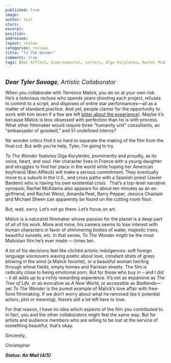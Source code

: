 ```yaml
---
published: true
image:
author: test 
stars: 
excerpt: 
position: 
addressee: 
layout: review
categories: reviews
title: "To The Wonder"
comments: true
tags: [Ben Affleck, Experiemental, Letters, Olga Kurylenko, Rachel McAdams]
---
```

<div><p><span class="full-image-block ssNonEditable"><span><a href="/letters/2013/4/22/to-the-wonder.html"><img src="http://static.squarespace.com/static/5005f6bcc4aa41161b33e89e/5329cf1fe4b07c068ebf74de/5329cf1fe4b07c068ebf7823/1366655020933/To%20The%20Wonder.jpg" alt="" /></a></span></span></p>
<p><em style="font-size:130%;"><strong>Dear Tyler Savage</strong>, Artistic Collaborator</em></p>
<p>When you collaborate with Terrence Malick, you do so at your own risk. He&rsquo;s a notorious recluse who spends years shooting each project, refuses to commit to a script, and disposes of entire star performances&mdash;all as a matter of standard practice. And yet, people clamor for the opportunity to work with him (even if a few are left <a href="http://www.guardian.co.uk/film/filmblog/2011/aug/22/sean-penn-tree-of-life">bitter about the experience</a>). Maybe it&rsquo;s because Malick is less obsessed with perfection than he is with process. What other filmmaker would require three &ldquo;humanity unit&rdquo; consultants, an &ldquo;ambassador of goodwill,&rdquo; and 51 undefined interns?</p>
<p>No wonder critics find it so hard to separate the making of the film from the final cut. But with you&rsquo;re help, Tyler, I&rsquo;m going to try.</p>
<p><em>To The Wonder</em> features Olga Kurylenko, prominently and proudly, as its voice, heart, and soul. Her character lives in France with a young daughter and struggles to find her place in the world while hoping her American boyfriend (Ben Affleck) will make a serious commitment. They eventually move to a suburb in the U.S., and cross paths with a Spanish priest (Javier Bardem) who is having his own existential crisis.&nbsp; That&rsquo;s a top-level narrative synopsis; Rachel McAdams also appears for about ten minutes as an ex-girlfriend, and Rachel Weisz, Amanda Peet, Barry Pepper, Jessica Chastain and Michael Sheen can apparently be found on the cutting room floor.</p>
<p>But, wait, sorry. Let&rsquo;s not go there. Let&rsquo;s focus on art.</p>
<p>Malick is a naturalist filmmaker whose passion for the planet is a deep part of all of his work. More and more, his camera seems to lose interest with human characters in favor of shimmering bodies of water, majestic trees, beautiful sunsets, etc. In that sense, <em>To The Wonder</em> might be the most Malickian film he&rsquo;s ever made &mdash; times ten.</p>
<p>A lot of his decisions feel like clich&eacute;d artistic indulgences: soft foreign language voiceovers waxing poetic about love, constant shots of grass blowing in the wind (a Malick favorite), or a beautiful woman twirling through wheat fields, empty homes and Parisian streets. The film is radically close to being emotional porn. But for those who buy in &ndash; and I did &ndash; it all adds up to a richly rewarding experience. It&rsquo;s not as expansive as <em>The Tree of Life</em>, or as evocative as <em>A New World</em>, or accessible as <em>Badlands</em>&mdash;yet <em>To The Wonder</em> is the purest example of Malick&rsquo;s love affair with free-form filmmaking. If we don&rsquo;t worry about what he removed (be it potential actors, plot or meaning), there&rsquo;s still a lot left here to love.</p>
<p>For that reason, I have no idea which aspects of the film you contributed to. In fact, you and the other collaborators might feel the same way. But for artists and audience members who are willing to be lost at the service of something beautiful, that&rsquo;s okay.</p>
<p>Sincerely,</p>
<p>Christopher</p>
<p><strong><em>Status: Air Mail (4/5)</em></strong></p></div>

